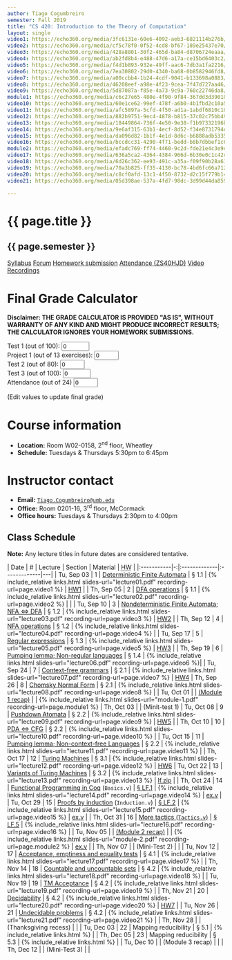 ```yaml
---
author: Tiago Cogumbreiro
semester: Fall 2019
title: "CS 420: Introduction to the Theory of Computation"
layout: single
video1: https://echo360.org/media/3fc6131e-60e6-4092-aeb3-6821114b276b/public
video2: https://echo360.org/media/cf5c78f0-0f52-4cd8-bf67-189e25437e70/public
video3: https://echo360.org/media/428a8801-30f2-465d-ba84-d8706724eaaa/public
video4: https://echo360.org/media/ab2fd8b4-e488-47d6-a17a-ce15bd6403c2/public
video5: https://echo360.org/media/f4d1b893-932e-49ff-aac6-7db3a1fa2216/public
video6: https://echo360.org/media/7ea30802-29d0-4340-ba68-0b8582946fd8/public
video7: https://echo360.org/media/a00ccbb4-1b24-4cdf-9041-b133698a0883/public
video8: https://echo360.org/media/46208eef-a98e-4f23-9cea-7f47d727aa46/public
video9: https://echo360.org/media/5d87087a-f85e-4a73-9c9a-760c22746da8/public
module1: https://echo360.org/media/c6c27e65-480e-4f90-9f84-367dd3d39010/public
video10: https://echo360.org/media/60e1ce62-99ef-478f-a6b0-4b1fbd2c10a5/public
video11: https://echo360.org/media/afc5897a-5cfd-4f50-ad1a-1abdf6810c10/public
video12: https://echo360.org/media/882b9751-9ec4-4878-b815-37c02c75bb49/public
video13: https://echo360.org/media/18449864-736f-4e50-9e38-f1b97332196b/public
video14: https://echo360.org/media/9e6af315-63b1-4ecf-8d52-f34e8731794e/public
video15: https://echo360.org/media/da096d82-1b1f-4e1d-8d6c-b6888adb5335/public
video16: https://echo360.org/media/bccdcc31-4290-4f71-bedd-b8b7dbbef1c6/public
module2: https://echo360.org/media/efadc769-ff74-4460-9c2d-fde21e4c3e9c/public
video17: https://echo360.org/media/636a5ca2-4364-4384-966d-6b30e0c1c42c/public
video18: https://echo360.org/media/6d26c362-ee93-491c-a35a-f09f90b28a61/public
video19: https://echo360.org/media/70a3b825-ff35-4130-bc78-4bd6fc66a712/public
video20: https://echo360.org/media/c8cf0afd-13c1-4f50-8732-d2c15f779b14/public
video21: https://echo360.org/media/05d398ae-537a-4fd7-98dc-3d99d44da859/public

---
```


# {{ page.title }}
## {{ page.semester }}

<div class="buttons is-centered">
<a class="button is-large is-link" href="syllabus.pdf">Syllabus</a>
<a class="button is-large is-link" href="https://piazza.com/umb/fall2019/cs420/home">Forum</a>
<a class="button is-large is-link" href="https://umb.umassonline.net/webapps/blackboard/content/listContentEditable.jsp?content_id=_3274098_1&course_id=_62251_1&mode=reset">Homework submission</a>
<a class="button is-large is-link" href="https://www.estalee.com/">Attendance (ZS40HJD)</a>
<a class="button is-large is-link" href="https://echo360.org/section/c4732671-9a09-4122-ae27-47103529a0cb/public">Video Recordings</a>
</div>


# Final Grade Calculator
<script type="text/javascript">
function fix(grade, min, max) {
    if (grade < min) return min;
    if (grade > max) return max;
    return grade;
}
function calc(test1, test2, project1, test3, part) {
    // make sure grades are within bound
    test1 = fix(test1, 0, 100);
    test2 = fix(test2, 0, 80);
    project1 = fix(project1, 0, 35);
    test3 = fix(test3, 0, 100);
    part = fix(part, 0, 100);
    return test1*.32 + (test2 + project1)*.32 + test3 *.32 + part *.04;
}
function letter(grade) {
    let grades = [
      [89, 'A'],
      [85, 'A-'],
      [81, 'B+'],
      [74, 'B'],
      [70, 'B-'],
      [66, 'C+'],
      [59, 'C'],
      [55, 'C-'],
      [44, 'D'],
      [40, 'D-'],
    ];
    const result = grades.find(pair => {
      const [cutoff, _] = pair;
      return grade >= cutoff;
    });
    if (result != undefined) {
      const [_, letter] = result;
      return letter;
    }
    return 'F';
}
function updateGrade() {
  const project1 = parseInt(document.getElementById("project1").value) * 2.692307692;
  const test1 = parseInt(document.getElementById("test1").value);
  const test2 = parseInt(document.getElementById("test2").value);
  const test3 = parseInt(document.getElementById("test3").value);
  const part = (parseInt(document.getElementById("participation").value) / 24) * 100;
  document.getElementById("final-grade").innerHTML = "Final grade: " + letter(calc(test1, test2, project1, test3, part));
  return false;
}
</script>

**Disclaimer: THE GRADE CALCULATOR IS PROVIDED "AS IS", WITHOUT WARRANTY OF ANY KIND AND MIGHT PRODUCE INCORRECT RESULTS; THE CALCULATOR IGNORES YOUR HOMEWORK SUBMISSIONS.**

Test 1 (out of 100): <input type="number" name="test1" min="0" max="100" id="test1" onchange="updateGrade()" value="0" ><br/>
Project 1 (out of 13 exercises): <input type="number" name="project1" min="0" max="35" value="0" onchange="updateGrade()" id="project1"><br/>
Test 2 (out of 80): <input type="number" name="test2" min="0" max="80" id="test2" value="0" onchange="updateGrade()"> <br/>
Test 3 (out of 100): <input type="number" name="test3" min="0" max="100" id="test3" value="0" onchange="updateGrade()"><br/>
Attendance (out of 24) <input type="number" name="participation" min="0" max="24" id="participation" value="0" onchange="updateGrade()"><br/>
<div id="final-grade" onload="updateGrade()">(Edit values to update final grade)</div>

# Course information
* **Location:** Room W02-0158, 2<sup>nd</sup> floor, Wheatley
* **Schedule:** Tuesdays & Thursdays 5:30pm to 6:45pm

# Instructor contact
* **Email:** [`Tiago.Cogumbreiro@umb.edu`](mailto:Tiago.Cogumbreiro@umb.edu)
* **Office:** Room 0201-16, 3<sup>rd</sup> floor, McCormack
* **Office hours:** Tuesdays & Thursdays 2:30pm to 4:00pm

## Class Schedule

**Note:** Any lecture titles in future dates are considered tentative.

| Date       | # | Lecture      | Section | Material | <acronym title="Homework">HW</acronym> |
|:-----------|-:|:-------------|:-------------|---|
| Tu, Sep 03 | 1 | [Deterministic Finite Automata](lecture01.html) | § 1.1  | {% include_relative links.html slides-url="lecture01.pdf" recording-url=page.video1 %} | [HW1](hw1.pdf) |
| Th, Sep 05 | 2 | [DFA operations](lecture02.html) | § 1.1 | {% include_relative links.html slides-url="lecture02.pdf" recording-url=page.video2 %} | |
| Tu, Sep 10 | 3 | [Nondeterministic Finite Automata; NFA ⇔ DFA](lecture03.html) | § 1.2 | {% include_relative links.html slides-url="lecture03.pdf" recording-url=page.video3 %} | [HW2](hw2.pdf) |
| Th, Sep 12 | 4 | [NFA operations](lecture04.html) | § 1.2 | {% include_relative links.html slides-url="lecture04.pdf" recording-url=page.video4 %} |
| Tu, Sep 17 | 5 | [Regular expressions](lecture05.html) | § 1.3 | {% include_relative links.html slides-url="lecture05.pdf" recording-url=page.video5 %} | [HW3](hw3.pdf) |
| Th, Sep 19 | 6 | [Pumping lemma; Non-regular languages](lecture06.html) | § 1.4 | {% include_relative links.html slides-url="lecture06.pdf" recording-url=page.video6 %}|
| Tu, Sep 24 | 7 | [Context-free grammars](lecture07.html) | § 2.1 | {% include_relative links.html slides-url="lecture07.pdf" recording-url=page.video7 %} | [HW4](hw4.pdf)
| Th, Sep 26 | 8 | [Chomsky Normal Form](lecture08.html) | § 2.1 | {% include_relative links.html slides-url="lecture08.pdf" recording-url=page.video8 %} |
| Tu, Oct 01 | | [(Module 1 recap)](module-1.html) | | {% include_relative links.html slides-url="module-1.pdf" recording-url=page.module1 %}
| Th, Oct 03 | | (Minit-test 1)
| Tu, Oct 08 | 9 | [Pushdown Atomata](lecture09.html) | § 2.2 | {% include_relative links.html slides-url="lecture09.pdf" recording-url=page.video9 %} | [HW5](hw5.pdf) |
| Th, Oct 10 | 10 | [PDA ⇔ CFG](lecture10.html) | § 2.2 | {% include_relative links.html slides-url="lecture10.pdf" recording-url=page.video10 %} |
| Tu, Oct 15 | 11 | [Pumping lemma; Non-context-free Languages](lecture11.html) | § 2.2 | {% include_relative links.html slides-url="lecture11.pdf" recording-url=page.video11 %} |
| Th, Oct 17 | 12 | [Turing Machines](lecture12.html) | § 3.1 | {% include_relative links.html slides-url="lecture12.pdf" recording-url=page.video12 %} | [HW6](hw6.pdf)
| Tu, Oct 22 | 13 | [Variants of Turing Machines](lecture13.html) | § 3.2 | {% include_relative links.html slides-url="lecture13.pdf" recording-url=page.video13 %} | [lf.zip](https://piazza.com/class_profile/get_resource/k02r6uf6if147e/k23el06j9sg1ip) |
| Th, Oct 24 | 14 | [Functional Programming in Coq](lecture14.html) (`Basics.v`) | [§ LF.1](https://softwarefoundations.cis.upenn.edu/lf-current/Basics.html)  | {% include_relative links.html slides-url="lecture14.pdf" recording-url=page.video14 %} | [ex.v](lecture14.v) |
| Tu, Oct 29 | 15 | [Proofs by induction](lecture15.html) (`Induction.v`) | [§ LF.2](https://softwarefoundations.cis.upenn.edu/lf-current/Induction.html)  | {% include_relative links.html slides-url="lecture15.pdf" recording-url=page.video15 %} | [ex.v](lecture15.v) |
| Th, Oct 31 | 16 | [More tactics (`Tactics.v`)](lecture16.html) | [§ LF.5](https://softwarefoundations.cis.upenn.edu/lf-current/Tactics.html) | {% include_relative links.html slides-url="lecture16.pdf" recording-url=page.video16 %} |
| Tu, Nov 05 | | [(Module 2 recap)](module-2.html) | |  {% include_relative links.html slides-url="module-2.pdf" recording-url=page.module2 %} | [ex.v](module2.v) |
| Th, Nov 07 | | (Mini-Test 2) | |
| Tu, Nov 12 | 17 | [Acceptance, emptiness and equality tests](lecture17.html) | § 4.1 | {% include_relative links.html slides-url="lecture17.pdf" recording-url=page.video17 %} |
| Th, Nov 14 | 18 | [Countable and uncountable sets](lecture18.html) | § 4.2 | {% include_relative links.html slides-url="lecture18.pdf" recording-url=page.video18 %} |
| Tu, Nov 19 | 19 | [TM Acceptance](lecture19.html) | § 4.2  | {% include_relative links.html slides-url="lecture19.pdf" recording-url=page.video19 %} |
| Th, Nov 21 | 20 | [Decidability](lecture20.html) |  § 4.2 | {% include_relative links.html slides-url="lecture20.pdf" recording-url=page.video20 %} | [HW7](hw7.pdf) |
| Tu, Nov 26 | 21 | [Undecidable problems](lecture21.html) | § 4.2 | {% include_relative links.html slides-url="lecture21.pdf" recording-url=page.video21 %} |
| Th, Nov 28 | | (Thanksgiving recess)        | |
| Tu, Dec 03 | 22 | Mapping reducibility | § 5.1  | {% include_relative links.html %} |
| Th, Dec 05 | 23 | Mapping reducibility |  § 5.3 | {% include_relative links.html %} |
| Tu, Dec 10 | | (Module 3 recap) | |
| Th, Dec 12 | | (Mini-Test 3) | |
